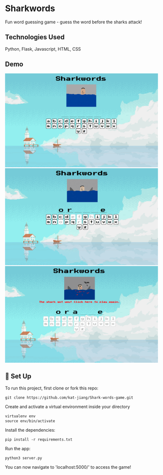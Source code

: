 # Sharkwords
Fun word guessing game - guess the word before the sharks attack!

## Technologies Used
Python, Flask, Javascript, HTML, CSS

## Demo

![Homepage](static/images/sharkwords_demo.png)
![Homepage](static/images/sharkwords_demo_1.png)
![Homepage](static/images/sharkwords_demo_2.png)

## 📖 Set Up
To run this project, first clone or fork this repo:
```
git clone https://github.com/kat-jiang/Shark-words-game.git
```
Create and activate a virtual environment inside your directory
```
virtualenv env
source env/bin/activate
```
Install the dependencies:
```
pip install -r requirements.txt
```
Run the app:
```
python3 server.py
```
You can now navigate to 'localhost:5000/' to access the game!

